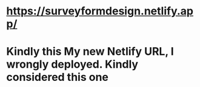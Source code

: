 # https://surveyformdesign.netlify.app/

# Kindly this My new Netlify URL, I wrongly deployed. Kindly considered this one
